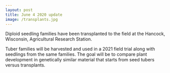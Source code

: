 ```yaml
---
layout: post
title: June 4 2020 update
image: /transplants.jpg
---
```


Diploid seedling families have been transplanted to the field at the Hancock, Wisconsin, Agricultural Research Station.  

Tuber families will be harvested and used in a 2021 field trial along with seedlings from the same families. The goal will be to compare plant development in genetically similar material that starts from seed tubers versus transplants.
